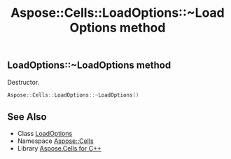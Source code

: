 ﻿---
title: Aspose::Cells::LoadOptions::~LoadOptions method
linktitle: ~LoadOptions
second_title: Aspose.Cells for C++ API Reference
description: 'Aspose::Cells::LoadOptions::~LoadOptions method. Destructor in C++.'
type: docs
weight: 200
url: /cpp/aspose.cells/loadoptions/~loadoptions/
---
## LoadOptions::~LoadOptions method


Destructor.

```cpp
Aspose::Cells::LoadOptions::~LoadOptions()
```

## See Also

* Class [LoadOptions](../)
* Namespace [Aspose::Cells](../../)
* Library [Aspose.Cells for C++](../../../)

